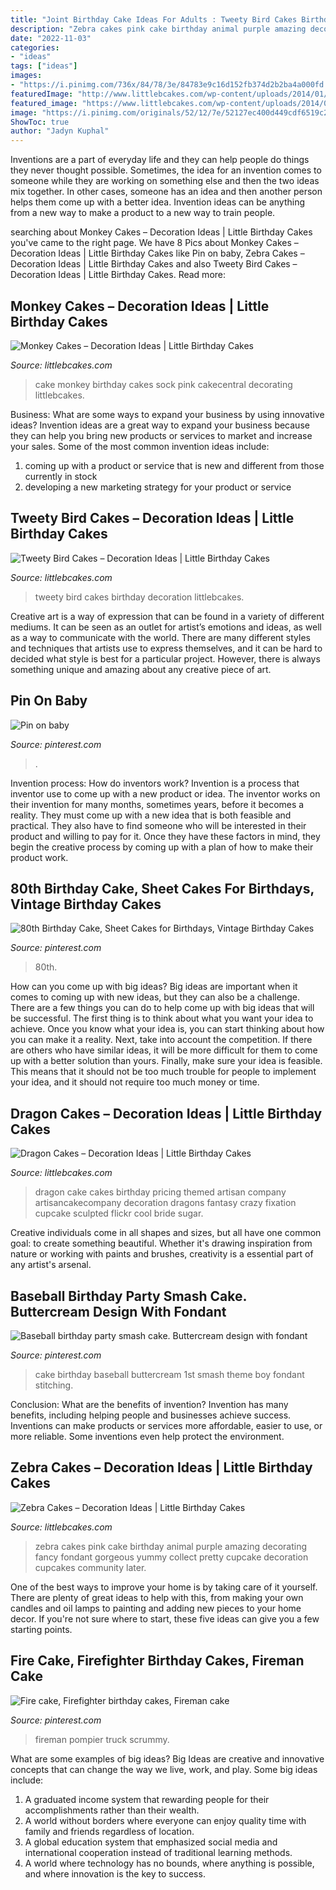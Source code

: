 ```yaml
---
title: "Joint Birthday Cake Ideas For Adults : Tweety Bird Cakes Birthday Decoration Littlebcakes"
description: "Zebra cakes pink cake birthday animal purple amazing decorating fancy fondant gorgeous yummy collect pretty cupcake decoration cupcakes community later"
date: "2022-11-03"
categories:
- "ideas"
tags: ["ideas"]
images:
- "https://i.pinimg.com/736x/84/78/3e/84783e9c16d152fb374d2b2ba4a000fd.jpg"
featuredImage: "http://www.littlebcakes.com/wp-content/uploads/2014/01/Zebra-Cakes.jpg"
featured_image: "https://www.littlebcakes.com/wp-content/uploads/2014/05/Tweety-Bird-Cakes.jpg"
image: "https://i.pinimg.com/originals/52/12/7e/52127ec400d449cdf6519c273988d5b5.jpg"
ShowToc: true
author: "Jadyn Kuphal"
---
```



Inventions are a part of everyday life and they can help people do things they never thought possible. Sometimes, the idea for an invention comes to someone while they are working on something else and then the two ideas mix together. In other cases, someone has an idea and then another person helps them come up with a better idea. Invention ideas can be anything from a new way to make a product to a new way to train people.

	

		
searching about Monkey Cakes – Decoration Ideas | Little Birthday Cakes you've came to the right page. We have 8 Pics about Monkey Cakes – Decoration Ideas | Little Birthday Cakes like Pin on baby, Zebra Cakes – Decoration Ideas | Little Birthday Cakes and also Tweety Bird Cakes – Decoration Ideas | Little Birthday Cakes. Read more:
		
    
## Monkey Cakes – Decoration Ideas | Little Birthday Cakes

<img loading=lazy src="https://www.littlebcakes.com/wp-content/uploads/2013/08/Monkey-Birthday-Cake-Ideas.jpg" onerror="this.onerror=null;this.src='https://tse3.mm.bing.net/th?id=OIP.XeJykh2ngrUDp7rYuvObBQHaJ4&amp;pid=15.1';" alt="Monkey Cakes – Decoration Ideas | Little Birthday Cakes">

_Source: littlebcakes.com_

>cake monkey birthday cakes sock pink cakecentral decorating littlebcakes. 

	

Business: What are some ways to expand your business by using innovative ideas?
Invention ideas are a great way to expand your business because they can help you bring new products or services to market and increase your sales. Some of the most common invention ideas include:
1. coming up with a product or service that is new and different from those currently in stock
2. developing a new marketing strategy for your product or service

    
## Tweety Bird Cakes – Decoration Ideas | Little Birthday Cakes

<img loading=lazy src="https://www.littlebcakes.com/wp-content/uploads/2014/05/Tweety-Bird-Cakes.jpg" onerror="this.onerror=null;this.src='https://tse2.mm.bing.net/th?id=OIP.YNQAZM9imOSe_ermMw_LuQHaE6&amp;pid=15.1';" alt="Tweety Bird Cakes – Decoration Ideas | Little Birthday Cakes">

_Source: littlebcakes.com_

>tweety bird cakes birthday decoration littlebcakes. 

	

Creative art is a way of expression that can be found in a variety of different mediums. It can be seen as an outlet for artist’s emotions and ideas, as well as a way to communicate with the world. There are many different styles and techniques that artists use to express themselves, and it can be hard to decided what style is best for a particular project. However, there is always something unique and amazing about any creative piece of art.

    
## Pin On Baby

<img loading=lazy src="https://i.pinimg.com/736x/84/78/3e/84783e9c16d152fb374d2b2ba4a000fd.jpg" onerror="this.onerror=null;this.src='https://tse3.mm.bing.net/th?id=OIP.a5Y1xpLOAvKCmqveoyiA2gHaJ4&amp;pid=15.1';" alt="Pin on baby">

_Source: pinterest.com_

>. 

	

Invention process: How do inventors work?
Invention is a process that inventor use to come up with a new product or idea. The inventor works on their invention for many months, sometimes years, before it becomes a reality. They must come up with a new idea that is both feasible and practical. They also have to find someone who will be interested in their product and willing to pay for it. Once they have these factors in mind, they begin the creative process by coming up with a plan of how to make their product work.

    
## 80th Birthday Cake, Sheet Cakes For Birthdays, Vintage Birthday Cakes

<img loading=lazy src="https://i.pinimg.com/736x/35/f9/29/35f9298827c4d8d221239cf798862b30.jpg" onerror="this.onerror=null;this.src='https://tse4.mm.bing.net/th?id=OIP.U6aELImyLnbWoy4PYdYn8QHaK0&amp;pid=15.1';" alt="80th Birthday Cake, Sheet Cakes for Birthdays, Vintage Birthday Cakes">

_Source: pinterest.com_

>80th. 

	

How can you come up with big ideas?
Big ideas are important when it comes to coming up with new ideas, but they can also be a challenge. There are a few things you can do to help come up with big ideas that will be successful. The first thing is to think about what you want your idea to achieve. Once you know what your idea is, you can start thinking about how you can make it a reality. Next, take into account the competition. If there are others who have similar ideas, it will be more difficult for them to come up with a better solution than yours. Finally, make sure your idea is feasible. This means that it should not be too much trouble for people to implement your idea, and it should not require too much money or time.

    
## Dragon Cakes – Decoration Ideas | Little Birthday Cakes

<img loading=lazy src="http://www.littlebcakes.com/wp-content/uploads/2013/08/Dragon-Cake-Ideas-768x1024.jpg" onerror="this.onerror=null;this.src='https://tse3.mm.bing.net/th?id=OIP.6EzWnMsvQmK5Ole4vHvxHAHaJ4&amp;pid=15.1';" alt="Dragon Cakes – Decoration Ideas | Little Birthday Cakes">

_Source: littlebcakes.com_

>dragon cake cakes birthday pricing themed artisan company artisancakecompany decoration dragons fantasy crazy fixation cupcake sculpted flickr cool bride sugar. 

	

Creative individuals come in all shapes and sizes, but all have one common goal: to create something beautiful. Whether it's drawing inspiration from nature or working with paints and brushes, creativity is a essential part of any artist's arsenal.

    
## Baseball Birthday Party Smash Cake. Buttercream Design With Fondant

<img loading=lazy src="https://i.pinimg.com/originals/52/12/7e/52127ec400d449cdf6519c273988d5b5.jpg" onerror="this.onerror=null;this.src='https://tse2.mm.bing.net/th?id=OIP.uEBcjgGJYNOB1pfCUXuQUwHaJ4&amp;pid=15.1';" alt="Baseball birthday party smash cake. Buttercream design with fondant">

_Source: pinterest.com_

>cake birthday baseball buttercream 1st smash theme boy fondant stitching. 

	

Conclusion: What are the benefits of invention?
Invention has many benefits, including helping people and businesses achieve success. Inventions can make products or services more affordable, easier to use, or more reliable. Some inventions even help protect the environment.

    
## Zebra Cakes – Decoration Ideas | Little Birthday Cakes

<img loading=lazy src="http://www.littlebcakes.com/wp-content/uploads/2014/01/Zebra-Cakes.jpg" onerror="this.onerror=null;this.src='https://tse1.mm.bing.net/th?id=OIP.bOYdTlPswoIp9XAWekhw8AHaLm&amp;pid=15.1';" alt="Zebra Cakes – Decoration Ideas | Little Birthday Cakes">

_Source: littlebcakes.com_

>zebra cakes pink cake birthday animal purple amazing decorating fancy fondant gorgeous yummy collect pretty cupcake decoration cupcakes community later. 

	

One of the best ways to improve your home is by taking care of it yourself. There are plenty of great ideas to help with this, from making your own candles and oil lamps to painting and adding new pieces to your home decor. If you're not sure where to start, these five ideas can give you a few starting points.

    
## Fire Cake, Firefighter Birthday Cakes, Fireman Cake

<img loading=lazy src="https://i.pinimg.com/736x/d2/d4/f6/d2d4f6a46a2eb8e2bce4a364e5910d76--baking.jpg" onerror="this.onerror=null;this.src='https://tse1.mm.bing.net/th?id=OIP.51qf5cCd_KXQ_mLKQRQflAHaLH&amp;pid=15.1';" alt="Fire cake, Firefighter birthday cakes, Fireman cake">

_Source: pinterest.com_

>fireman pompier truck scrummy. 

	

What are some examples of big ideas?
Big Ideas are creative and innovative concepts that can change the way we live, work, and play. Some big ideas include: 
1. A graduated income system that rewarding people for their accomplishments rather than their wealth.
2. A world without borders where everyone can enjoy quality time with family and friends regardless of location.
3. A global education system that emphasized social media and international cooperation instead of traditional learning methods.
4. A world where technology has no bounds, where anything is possible, and where innovation is the key to success.

